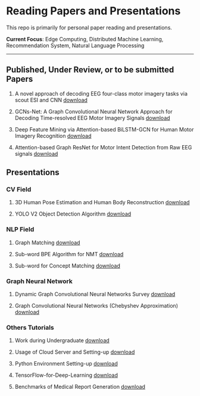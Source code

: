 # Reading Papers and Presentations

This repo is primarily for personal paper reading and presentations.

**Current Focus**: Edge Computing, Distributed Machine Learning, Recommendation System, Natural Language Processing

---

## Published, Under Review, or to be submitted Papers

1. A novel approach of decoding EEG four-class motor imagery tasks via scout ESI and CNN [download](https://github.com/SuperBruceJia/paper-reading/raw/master/Paper-Submiting/A%20novel%20approach%20of%20decoding%20EEG%20four-class%20motor%20imagery%20tasks%20via%20scout%20ESI%20and%20CNN.pdf)

2. GCNs-Net: A Graph Convolutional Neural Network Approach for Decoding Time-resolved EEG Motor Imagery Signals [download](https://github.com/SuperBruceJia/paper-reading/raw/master/Paper-Submiting/GCNs-Net-%20A%20Graph%20Convolutional%20Neural%20Network%20Approach%20for%20Decoding%20Time-resolved%20EEG%20Motor%20Imagery%20Signals.pdf)

3. Deep Feature Mining via Attention-based BiLSTM-GCN for Human Motor Imagery Recognition [download](https://github.com/SuperBruceJia/paper-reading/raw/master/Paper-Submiting/Deep%20Feature%20Mining%20via%20Attention-based%20BiLSTM-GCN%20for%20Human%20Motor%20ImageryRecognition.pdf)

4. Attention-based Graph ResNet for Motor Intent Detection from Raw EEG signals [download](https://github.com/SuperBruceJia/paper-reading/raw/master/Paper-Submiting/Attention-based%20Graph%20ResNet%20for%20Motor%20Intent%20Detection%20from%20Raw%20EEG%20signals.pdf)

## Presentations

### CV Field

1. 3D Human Pose Estimation and Human Body Reconstruction [download](https://github.com/SuperBruceJia/paper-reading/raw/master/CV-field/3D-Human-Pose-Estimation/Spatial%20Sparse%20CNNs%20from%20Masks.pptx)

2. YOLO V2 Object Detection Algorithm [download](https://github.com/SuperBruceJia/paper-reading/raw/master/CV-field/%E5%9F%BA%E4%BA%8EYOLO%E7%AE%97%E6%B3%95%E7%9A%84%E7%89%A9%E4%BD%93%E8%AF%86%E5%88%AB-%E8%B4%BE%E8%88%92%E8%B6%8A.pdf)

### NLP Field

1. Graph Matching [download](https://github.com/SuperBruceJia/paper-reading/raw/master/NLP-field/Graph-Matching/Graph-Matching-Paper-Survey.pptx)

2. Sub-word BPE Algorithm for NMT [download](https://github.com/SuperBruceJia/paper-reading/raw/master/NLP-field/Sub-words/NMT-Subword-Unites.pptx)

3. Sub-word for Concept Matching [download](https://github.com/SuperBruceJia/paper-reading/raw/master/NLP-field/Sub-words/Concept-Matching-Task.pptx)

### Graph Neural Network

1. Dynamic Graph Convolutional Neural Networks Survey [download](https://github.com/SuperBruceJia/paper-reading/raw/master/Graph-Neural-Network/Dynamic-GCN-Survey.pptx)

2. Graph Convolutional Neural Networks (Chebyshev Approximation) [download](https://github.com/SuperBruceJia/paper-reading/raw/master/Graph-Neural-Network/GCNs-Net-Shuyue%20Jia.pdf)

### Others Tutorials

1. Work during Undergraduate [download](https://github.com/SuperBruceJia/paper-reading/raw/master/other-presentations/Undergraduate-work-Presentation-Shuyue%20Jia.pdf)

2. Usage of Cloud Server and Setting-up [download](https://github.com/SuperBruceJia/paper-reading/raw/master/other-presentations/Usage%20of%20Server%20and%20Setting%20Up.pdf)

3. Python Environment Setting-up [download](https://github.com/SuperBruceJia/paper-reading/raw/master/other-presentations/Python-Environment-Set-up.pptx)

4. TensorFlow-for-Deep-Learning [download](https://github.com/SuperBruceJia/paper-reading/raw/master/other-presentations/TensorFlow-for-Deep-Learning.pdf)

5. Benchmarks of Medical Report Generation [download](https://github.com/SuperBruceJia/paper-reading/raw/master/other-presentations/Benchmark-Medical_Report_Generation.pptx)

